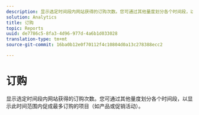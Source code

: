 ```yaml
---
description: 显示选定时间段内网站获得的订购次数。您可通过其他量度划分各个时间段，以显示此时间范围内促成最多订购的项目（如产品或促销活动）。
solution: Analytics
title: 订购
topic: Reports
uuid: de7786c5-8fa3-4d96-977d-4a6b1d033028
translation-type: tm+mt
source-git-commit: 16ba0b12e0f70112f4c10804d0a13c278388ecc2

---
```



# 订购

显示选定时间段内网站获得的订购次数。您可通过其他量度划分各个时间段，以显示此时间范围内促成最多订购的项目（如产品或促销活动）。

